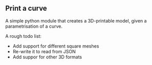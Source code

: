 ## Print a curve

A simple python module that creates a 3D-printable
model, given a parametrisation of a curve.

A rough todo list:

* Add support for different square meshes
* Re-write it to read from JSON
* Add suppor for other 3D formats
